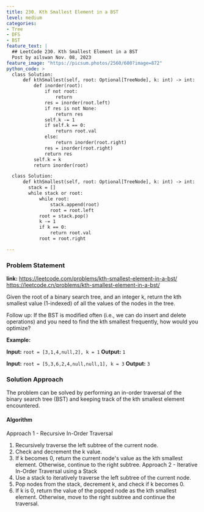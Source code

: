 ```yaml
---
title: 230. Kth Smallest Element in a BST
level: medium
categories:
- Tree
- DFS
- BST
feature_text: |
  ## LeetCode 230. Kth Smallest Element in a BST
  Post by ailswan Nov. 08, 2023
feature_image: "https://picsum.photos/2560/600?image=872"
python_code: >
  class Solution:
      def kthSmallest(self, root: Optional[TreeNode], k: int) -> int:
          def inorder(root):
              if not root:
                  return
              res = inorder(root.left)
              if res is not None:
                  return res
              self.k -= 1
              if self.k == 0:
                  return root.val
              else:
                  return inorder(root.right)
              res = inorder(root.right)
              return res
          self.k = k
          return inorder(root)

  class Solution:
      def kthSmallest(self, root: Optional[TreeNode], k: int) -> int:
        stack = []
        while stack or root:
            while root:
                stack.append(root)
                root = root.left
            root = stack.pop()
            k -= 1
            if k == 0:
                return root.val
            root = root.right

---
```


### Problem Statement
**link:**
https://leetcode.com/problems/kth-smallest-element-in-a-bst/
https://leetcode.cn/problems/kth-smallest-element-in-a-bst/
 
Given the root of a binary search tree, and an integer k, return the kth smallest value (1-indexed) of all the values of the nodes in the tree.

Follow up: If the BST is modified often (i.e., we can do insert and delete operations) and you need to find the kth smallest frequently, how would you optimize?

**Example:**

**Input:** `root = [3,1,4,null,2], k = 1`
**Output:** `1`
 
**Input:** `root = [5,3,6,2,4,null,null,1], k = 3`
**Output:** `3`
 
### Solution Approach
The problem can be solved by performing an in-order traversal of the binary search tree (BST) and keeping track of the kth smallest element encountered.

#### Algorithm
Approach 1 - Recursive In-Order Traversal
1. Recursively traverse the left subtree of the current node.
2. Check and decrement the k value.
3. If k becomes 0, return the current node's value as the kth smallest element. Otherwise, continue to the right subtree.
Approach 2 - Iterative In-Order Traversal using a Stack
1. Use a stack to iteratively traverse the left subtree of the current node.
2. Pop nodes from the stack, decrement k, and check if k becomes 0.
3. If k is 0, return the value of the popped node as the kth smallest element. Otherwise, move to the right subtree and continue the traversal.